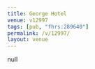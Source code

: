 ```yaml
---
title: George Hotel
venue: v12997
tags: [pub, "fhrs:289640"]
permalink: /v/12997/
layout: venue
---
```

null